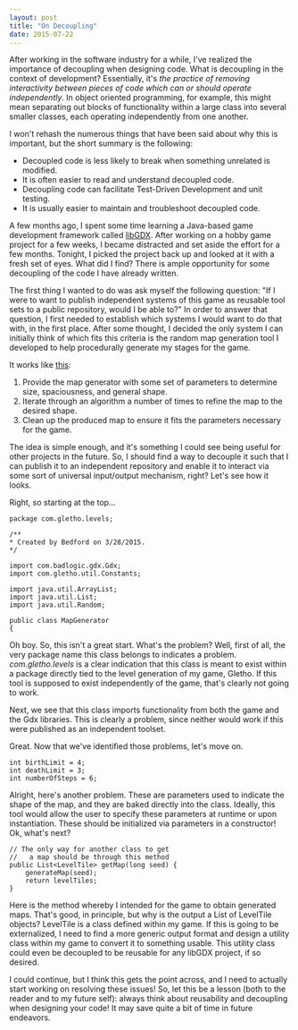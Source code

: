 ```yaml
---
layout: post
title: "On Decoupling"
date: 2015-07-22
---
```


After working in the software industry for a while, I've realized the importance of decoupling when designing code.
What is decoupling in the context of development? Essentially, it's *the practice of removing interactivity between
pieces of code which can or should operate independently*. In object oriented programming, for example, this might
mean separating out blocks of functionality within a large class into several smaller classes, each operating
independently from one another.

I won't rehash the numerous things that have been said about why this is important, but the short summary is the
following:

 * Decoupled code is less likely to break when something unrelated is modified.
 * It is often easier to read and understand decoupled code.
 * Decoupling code can facilitate Test-Driven Development and unit testing.
 * It is usually easier to maintain and troubleshoot decoupled code.

A few months ago, I spent some time learning a Java-based game development framework called 
[libGDX](http://libgdx.badlogicgames.com/). After working on a hobby game project for a few weeks, I became
distracted and set aside the effort for a few months. Tonight, I picked the project back up and looked at it with
a fresh set of eyes. What did I find? There is ample opportunity for some decoupling of the code I have already
written.

The first thing I wanted to do was ask myself the following question: "If I were to want to publish independent
systems of this game as reusable tool sets to a public repository, would I be able to?" In order to answer that
question, I first needed to establish which systems I would want to do that with, in the first place. After some
thought, I decided the only system I can initially think of which fits this criteria is the random map generation
tool I developed to help procedurally generate my stages for the game.

It works like [this](http://gamedevelopment.tutsplus.com/tutorials/generate-random-cave-levels-using-cellular-automata--gamedev-9664):

1. Provide the map generator with some set of parameters to determine size, spaciousness, and general shape.
2. Iterate through an algorithm a number of times to refine the map to the desired shape.
3. Clean up the produced map to ensure it fits the parameters necessary for the game.

The idea is simple enough, and it's something I could see being useful for other projects in the future. So, I should
find a way to decouple it such that I can publish it to an independent repository and enable it to interact via some
sort of universal input/output mechanism, right? Let's see how it looks. 

Right, so starting at the top...

    package com.gletho.levels;

    /**
    * Created by Bedford on 3/28/2015.
    */

    import com.badlogic.gdx.Gdx;
    import com.gletho.util.Constants;

    import java.util.ArrayList;
    import java.util.List;
    import java.util.Random;

    public class MapGenerator
    {
    
Oh boy. So, this isn't a great start. What's the problem? Well, first of all, the very package name this class belongs to indicates a problem. *com.gletho.levels* is a clear indication that this class is meant to exist within a package directly tied to the level generation of my game, Gletho. If this tool is supposed to exist independently of the game, that's clearly not going to work.

Next, we see that this class imports functionality from both the game and the Gdx libraries. This is clearly a problem, since neither would work if this were published as an independent toolset.

Great. Now that we've identified those problems, let's move on.

    int birthLimit = 4;
    int deathLimit = 3;
    int numberOfSteps = 6;
    
Alright, here's another problem. These are parameters used to indicate the shape of the map, and they are baked directly into the class. Ideally, this tool would allow the user to specify these parameters at runtime or upon instantiation. These should be initialized via parameters in a constructor! Ok, what's next?

    // The only way for another class to get
    //   a map should be through this method
    public List<LevelTile> getMap(long seed) {
        generateMap(seed);
        return levelTiles;
    }
    
Here is the method whereby I intended for the game to obtain generated maps. That's good, in principle, but why is the output a List of LevelTile objects? LevelTile is a class defined within my game. If this is going to be externalized, I need to find a more generic output format and design a utility class within my game to convert it to something usable. This utility class could even be decoupled to be reusable for any libGDX project, if so desired.

I could continue, but I think this gets the point across, and I need to actually start working on resolving these issues! So, let this be a lesson (both to the reader and to my future self): always think about reusability and decoupling when designing your code! It may save quite a bit of time in future endeavors.
